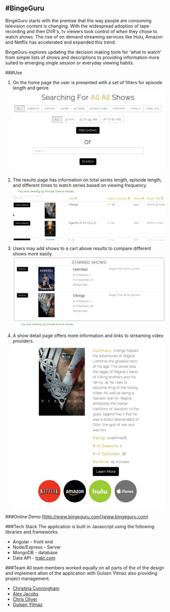 #BingeGuru
---------
BingeGuru starts with the premise that the way people are consuming television content is changing. With the widespread adoption of tape recording and then DVR's, tv viewers took control of *when* they chose to watch shows. The rise of on demand streaming services like Hulu, Amazon and Netflix has accelerated and expanded this trend. 

BingeGuru explores updating the decision making tools for 'what to watch' from simple lists of shows and descriptions to providing information more suited to emerging single session or everyday viewing habits. 

###Use
1) On the home page the user is presented with a set of filters for episode length and genre. ![alt tag](https://github.com/bingeguru/bingeguru/blob/master/public/images/README-step1.jpg)

2) The results page has information on total series length, episode length, and different times to watch series based on viewing frequency. ![alt tag](https://github.com/bingeguru/bingeguru/blob/master/public/images/README-step2.jpg)

3) Users may add shows to a cart above results  to compare different shows more easily.![alt tag](https://github.com/bingeguru/bingeguru/blob/master/public/images/README-step3.jpg)

4) A show detail page offers more information and links to streaming video providers. ![alt tag](https://github.com/bingeguru/bingeguru/blob/master/public/images/README-step4.jpg)


###Online Demo
[http://www.bingeguru.com](www.bingeguru.com)


###Tech Stack
The application is built in Javascript using the following libraries and frameworks.
* Angular - front end
* Node/Express - Server
* MongoDB - database
* Data API - [trakt.com](https://trakt.tv/api-docs)

###Team
All team members worked equally on all parts of the of the design and implement ation of the application with Gulsen Yilmaz also providing project management.
* [Christina Cunningham ](https://github.com/tinatinatina)
* [Alex Jacobs](https://github.com/lexjacobs)
* [Chris Oliver](https://github.com/roczinskisquared)
* [Gulsen Yilmaz](https://github.com/gulseny)